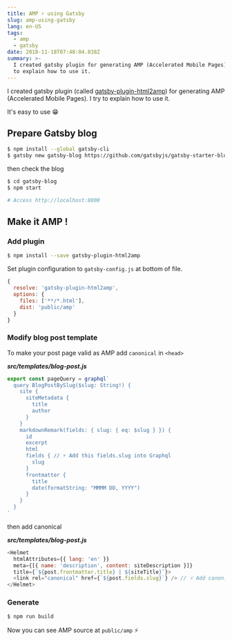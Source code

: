 ```yaml
---
title: AMP ⚡ using Gatsby
slug: amp-using-gatsby
lang: en-US
tags:
  - amp
  - gatsby
date: 2018-11-18T07:48:04.838Z
summary: >-
  I created gatsby plugin for generating AMP (Accelerated Mobile Pages). I try
  to explain how to use it.
---
```

I created gatsby plugin (called [gatsby-plugin-html2amp](https://github.com/tomoyukikashiro/gatsby-plugin-html2amp)) for generating AMP (Accelerated Mobile Pages). I try to explain how to use it.

It's easy to use 😁

## Prepare Gatsby blog

```bash
$ npm install --global gatsby-cli
$ gatsby new gatsby-blog https://github.com/gatsbyjs/gatsby-starter-blog
```

then check the blog

```bash
$ cd gatsby-blog
$ npm start

# Access http://localhost:8000
```

## Make it AMP !

### Add plugin
```bash
$ npm install --save gatsby-plugin-html2amp
```

Set plugin configuration to `gatsby-config.js` at bottom of file.

```js
{
  resolve: 'gatsby-plugin-html2amp',
  options: {
    files: ['**/*.html'],
    dist: 'public/amp'
  }
}
```

### Modify blog post template

To make your post page valid as AMP add `canonical` in `<head>`

***src/templates/blog-post.js***
```js
export const pageQuery = graphql`
  query BlogPostBySlug($slug: String!) {
    site {
      siteMetadata {
        title
        author
      }
    }
    markdownRemark(fields: { slug: { eq: $slug } }) {
      id
      excerpt
      html
      fields { // ⚡ Add this fields.slug into Graphql
        slug
      }
      frontmatter {
        title
        date(formatString: "MMMM DD, YYYY")
      }
    }
  }
`
```

then add canonical

***src/templates/blog-post.js***
```js
<Helmet
  htmlAttributes={{ lang: 'en' }}
  meta={[{ name: 'description', content: siteDescription }]}
  title={`${post.frontmatter.title} | ${siteTitle}`}>
  <link rel="canonical" href={`${post.fields.slug}`} /> // ⚡ Add canonical
</Helmet>
```

### Generate

```bash
$ npm run build
```

Now you can see AMP source at `public/amp` ⚡















